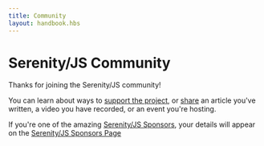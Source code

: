 ```yaml
---
title: Community
layout: handbook.hbs
---
```

# Serenity/JS Community

Thanks for joining the Serenity/JS community!

You can learn about ways to [support the project](/support.html), or [share](/community/events-and-articles.html) an article you've written, a video you have recorded, or an event you're hosting.

If you're one of the amazing [Serenity/JS Sponsors](https://github.com/sponsors/jan-molak), your details will appear on the [Serenity/JS Sponsors Page](/community/sponsors.html)
